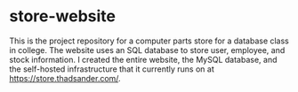 # store-website
This is the project repository for a computer parts store for a database class in college. The website uses an SQL database to store user, employee, and stock information. I created the entire website, the MySQL database, and the self-hosted infrastructure that it currently runs on at https://store.thadsander.com/.

